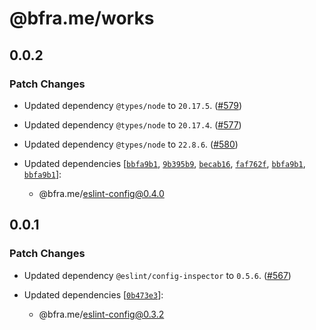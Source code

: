 # @bfra.me/works

## 0.0.2
### Patch Changes


- Updated dependency `@types/node` to `20.17.5`. ([#579](https://github.com/bfra-me/works/pull/579))


- Updated dependency `@types/node` to `20.17.4`. ([#577](https://github.com/bfra-me/works/pull/577))


- Updated dependency `@types/node` to `22.8.6`. ([#580](https://github.com/bfra-me/works/pull/580))

- Updated dependencies [[`bbfa9b1`](https://github.com/bfra-me/works/commit/bbfa9b10a8b6860a1bc399588967a088cf2d86fd), [`9b395b9`](https://github.com/bfra-me/works/commit/9b395b977a7a852899fe19118f6bc526dc5b0572), [`becab16`](https://github.com/bfra-me/works/commit/becab166bdbbed9c7e793be54f9b7475bd99fa48), [`faf762f`](https://github.com/bfra-me/works/commit/faf762fc8d1268f1528e7e2efd4a6ead0a2ed99f), [`bbfa9b1`](https://github.com/bfra-me/works/commit/bbfa9b10a8b6860a1bc399588967a088cf2d86fd), [`bbfa9b1`](https://github.com/bfra-me/works/commit/bbfa9b10a8b6860a1bc399588967a088cf2d86fd)]:
  - @bfra.me/eslint-config@0.4.0

## 0.0.1
### Patch Changes


- Updated dependency `@eslint/config-inspector` to `0.5.6`. ([#567](https://github.com/bfra-me/works/pull/567))

- Updated dependencies [[`0b473e3`](https://github.com/bfra-me/works/commit/0b473e3a0003eb8ae6b86b7b4252e4ff0b95389b)]:
  - @bfra.me/eslint-config@0.3.2
